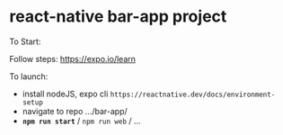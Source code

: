 # react-native bar-app project

To Start:

Follow steps: 
https://expo.io/learn


To launch:
- install nodeJS, expo cli `https://reactnative.dev/docs/environment-setup`
- navigate to repo .../bar-app/
- **`npm run start`** / `npm run web` / ...
